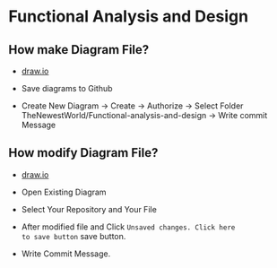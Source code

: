 # Functional Analysis and Design

## How make Diagram File?

- [draw.io](https://www.draw.io )

- Save diagrams to Github

- Create New Diagram -> Create -> Authorize -> Select Folder TheNewestWorld/Functional-analysis-and-design -> Write commit Message

## How modify Diagram File?

- [draw.io](https://www.draw.io )

- Open Existing Diagram

- Select Your Repository and Your File

- After modified file and Click <code>Unsaved changes. Click here to save button</code> save button.

- Write Commit Message.